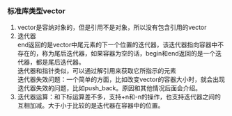 ### 标准库类型vector   
1. vector是容纳对象的，但是引用不是对象，所以没有包含引用的vector   
2. 迭代器   
    end返回的是vector中尾元素的下一个位置的迭代器，该迭代器指向容器中不存在的，称为尾后迭代器，如果容器为空的话，begin和end返回的是一个迭代器，都是尾后迭代器。   
    迭代器和指针类似，可以通过解引用来获取它所指示的元素   
    迭代器失效问题：一个简单的方面，比如改变vector的容器大小时，就会出现迭代器失效的问题，比如push_back。原因和其他情况后面会介绍。   
3. 迭代器运算：和下标运算差不多，支持+n和-n的操作，也支持迭代器之间的互相加减。大于小于比较的是迭代器在容器中的位置。